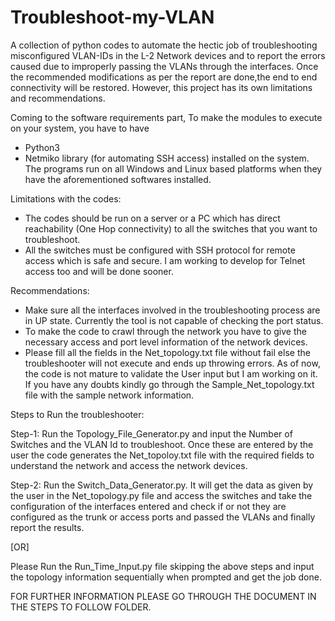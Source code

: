 # Troubleshoot-my-VLAN
A collection of python codes to automate the hectic job of troubleshooting misconfigured VLAN-IDs in the L-2 Network devices and to report the errors caused due to improperly passing the VLANs through the interfaces.
Once the recommended modifications as per the report are done,the end to end connectivity will be restored. However, this project has its own limitations and recommendations.


Coming to the software requirements part, To make the modules to execute on your system, you have to have 
* Python3
* Netmiko library (for automating SSH access)
installed on the system. The programs run on all Windows and Linux based platforms when they have the aforementioned softwares installed.


Limitations with the codes:
* The codes should be run on a server or a PC which has direct reachability (One Hop connectivity) to all the switches that you want to troubleshoot.
* All the switches must be configured with SSH protocol for remote access which is safe and secure. I am working to develop for Telnet access too and will be done sooner.


Recommendations:
* Make sure all the interfaces involved in the troubleshooting process are in UP state. Currently the tool is not capable of checking the port status.
* To make the code to crawl through the network you have to give the necessary access and port level information of the network devices.
* Please fill all the fields in the Net_topology.txt file without fail else the troubleshooter will not execute and ends up throwing errors. As of now, the code is not mature to validate the User input but I am working on it. If you have any doubts kindly go through the Sample_Net_topology.txt file with the sample network information.


Steps to Run the troubleshooter:

Step-1: Run the Topology_File_Generator.py and input the Number of Switches and the VLAN Id to troubleshoot. Once these are entered by the user the code generates the Net_topoloy.txt file with the required fields to understand the network and access the network devices.

Step-2: Run the Switch_Data_Generator.py. It will get the data as given by the user in the Net_topology.py file and access the switches and take the configuration of the interfaces entered and check if or not they are configured as the trunk or access ports and passed the VLANs and finally report the results.

[OR]

Please Run the Run_Time_Input.py file skipping the above steps and input the topology information sequentially when prompted and get the job done.


FOR FURTHER INFORMATION PLEASE GO THROUGH THE DOCUMENT IN THE STEPS TO FOLLOW FOLDER.
